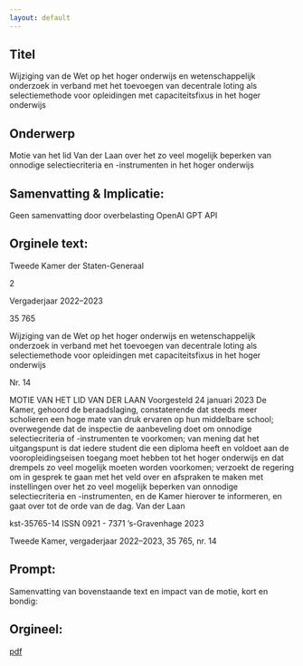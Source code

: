 ```yaml
---
layout: default
---
```

## Titel
Wijziging van de Wet op het hoger onderwijs en wetenschappelijk onderzoek in verband met het toevoegen van decentrale loting als selectiemethode voor opleidingen met capaciteitsfixus in het hoger onderwijs
## Onderwerp
Motie van het lid Van der Laan over het zo veel mogelijk beperken van onnodige selectiecriteria en -instrumenten in het hoger onderwijs
## Samenvatting & Implicatie:
Geen samenvatting door overbelasting OpenAI GPT API
## Orginele text:


Tweede Kamer der Staten-Generaal

2

Vergaderjaar 2022–2023

35 765

Wijziging van de Wet op het hoger onderwijs en
wetenschappelijk onderzoek in verband met het
toevoegen van decentrale loting als
selectiemethode voor opleidingen met
capaciteitsfixus in het hoger onderwijs

Nr. 14

MOTIE VAN HET LID VAN DER LAAN
Voorgesteld 24 januari 2023
De Kamer,
gehoord de beraadslaging,
constaterende dat steeds meer scholieren een hoge mate van druk
ervaren op hun middelbare school;
overwegende dat de inspectie de aanbeveling doet om onnodige
selectiecriteria of -instrumenten te voorkomen;
van mening dat het uitgangspunt is dat iedere student die een diploma
heeft en voldoet aan de vooropleidingseisen toegang moet hebben tot het
hoger onderwijs en dat drempels zo veel mogelijk moeten worden
voorkomen;
verzoekt de regering om in gesprek te gaan met het veld over en
afspraken te maken met instellingen over het zo veel mogelijk beperken
van onnodige selectiecriteria en -instrumenten, en de Kamer hierover te
informeren,
en gaat over tot de orde van de dag.
Van der Laan

kst-35765-14
ISSN 0921 - 7371
’s-Gravenhage 2023

Tweede Kamer, vergaderjaar 2022–2023, 35 765, nr. 14


## Prompt:
Samenvatting van bovenstaande text en impact van de motie, kort en bondig:

## Orgineel:
[pdf](https://gegevensmagazijn.tweedekamer.nl/OData/v4/2.0/Document(b5873949-1504-482c-bbae-56c639a238f0)/resource)
